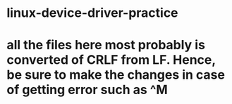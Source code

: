# linux-device-driver-practice
# all the files here most probably is converted of CRLF from LF. Hence, be sure to make the changes in case of getting error such as ^M 
